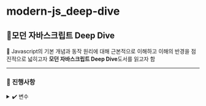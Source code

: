 # modern-js_deep-dive
## <b> 🦎모던 자바스크립트 Deep Dive </b>

📌 Javascript의 기본 개념과 동작 원리에 대해 근본적으로 이해하고 이해의 반경을 점진적으로 넓히고자 <b>모던 자바스크립트 Deep Dive</b>도서를 읽고자 함

---
### 📅 <b> 진행사항 </b>
<details>
<summary> ✔️ 변수  </summary>
[04장 - 변수](https://github.com/KJeeu/modern-js_deep-dive/tree/main/04%EC%9E%A5-%EB%B3%80%EC%88%98)
</details>


